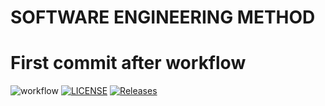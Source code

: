 # SOFTWARE ENGINEERING METHOD
# First commit after workflow
![workflow](https://github.com/101eaemonkhan/seMethods/actions/workflows/main.yml/badge.svg)
[![LICENSE](https://img.shields.io/github/license/101eaemonkhan/sem.svg?style=flat-square)](https://github.com/101eaemonkhan/seMethods/blob/master/License)
[![Releases](https://img.shields.io/github/release/101eaemonkhan/sem/all.svg?style=flat-square)](https://github.com/101eaemonkhan/sem/releases)